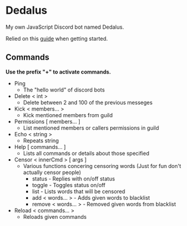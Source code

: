# Dedalus
My own JavaScript Discord bot named Dedalus.

Relied on this [guide](https://discordjs.guide/) when getting started.

## Commands
**Use the prefix "+" to activate commands.**
* Ping
    * The "hello world" of discord bots
* Delete < int >
    * Delete between 2 and 100 of the previous messeges
* Kick < members... >
    * Kick mentioned members from guild
* Permissions [ members... ]
    * List mentioned members or callers permissions in guild
* Echo < string >
    * Repeats string
* Help [ commands... ]
    * Lists all commands or details about those specified
* Censor < innerCmd > [ args ]
    * Various functions concering censoring words (Just for fun don't actually censor people)
        * status - Replies with on/off status
        * toggle - Toggles status on/off
        * list - Lists words that will be censored
        * add < words... > - Adds given words to blacklist
        * remove < words... > - Removed given words from blacklist
* Reload < commands... >
    * Reloads given commands
